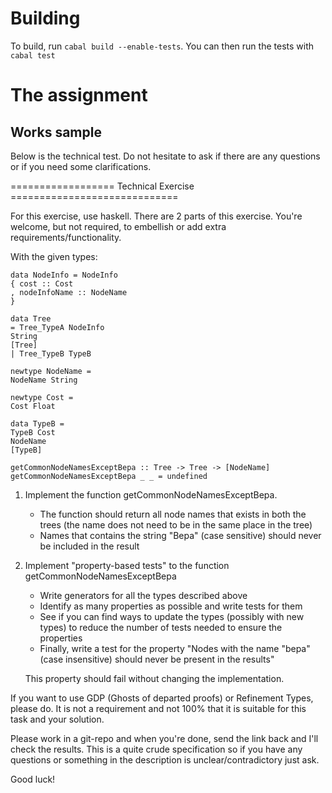 # Building
To build, run `cabal build --enable-tests`. You can then run the tests with `cabal test`

# The assignment
## Works sample 

Below is the technical test. Do not hesitate to ask if there are any questions or if you need some clarifications.


================== Technical Exercise =============================

For this exercise, use haskell. There are 2 parts of this exercise. You're welcome, but not required, to embellish or add extra requirements/functionality.

With the given types:
```
data NodeInfo = NodeInfo
{ cost :: Cost
, nodeInfoName :: NodeName
}

data Tree
= Tree_TypeA NodeInfo
String
[Tree]
| Tree_TypeB TypeB

newtype NodeName =
NodeName String

newtype Cost =
Cost Float

data TypeB =
TypeB Cost
NodeName
[TypeB]

getCommonNodeNamesExceptBepa :: Tree -> Tree -> [NodeName]
getCommonNodeNamesExceptBepa _ _ = undefined

```

1. Implement the function getCommonNodeNamesExceptBepa.
    - The function should return all node names that exists in both the trees (the name does not need to be in the same place in the tree)
    - Names that contains the string "Bepa" (case sensitive) should never be included in the result

2. Implement "property-based tests" to the function getCommonNodeNamesExceptBepa
    - Write generators for all the types described above
    - Identify as many properties as possible and write tests for them
    - See if you can find ways to update the types (possibly with new types) to reduce the number of tests needed to ensure the properties
    - Finally, write a test for the property  "Nodes with the name "bepa" (case insensitive) should never be present in the results"

   This property should fail without changing the implementation.

If you want to use GDP (Ghosts of departed proofs) or Refinement Types, please do. It is not a requirement and not 100% that it is suitable for this task and your solution.

Please work in a git-repo and when you're done, send the link back and I'll check the results.
This is a quite crude specification so if you have any questions or something in the description is unclear/contradictory just ask.

Good luck!

